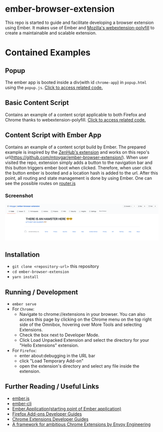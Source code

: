 # ember-browser-extension

This repo is started to guide and facilitate developing a browser extension using Ember. It makes use of Ember and [Mozilla's webextension-polyfill](https://github.com/mozilla/webextension-polyfill) to create a maintainable and scalable extension.

# Contained Examples

## Popup
The ember app is booted inside a div(with id `chrome-app`) in `popup.html` using the `popup.js`. [Click to access related code.](https://github.com/mtoygar/ember-browser-extension/tree/master/chrome/popup)
## Basic Content Script
Contains an example of a content script applicable to both Firefox and Chrome thanks to webextension-polyfill. [Click to access related code.](https://github.com/mtoygar/ember-browser-extension/blob/master/chrome/content-scripts/basic-content-script.js)
## Content Script with Ember App
Contains an example of a content script build by Ember. The prepared example is inspired by the [ZenHub's extension](https://chrome.google.com/webstore/detail/zenhub-for-github/ogcgkffhplmphkaahpmffcafajaocjbd) and works on this repo's url(https://github.com/mtoygar/ember-browser-extension/). When user visited the repo, extension simply adds a button to the navigation bar and this button triggers ember boot when clicked. Therefore, when user click the button ember is booted and a location hash is added to the url. After this point, all routing and state management is done by using Ember. One can see the possible routes on [router.js](https://github.com/mtoygar/ember-browser-extension/blob/master/app/router.js)

### Screenshot

<img src="https://raw.githubusercontent.com/mtoygar/ember-browser-extension/master/docs/screenshots/nav-bar-and-container.png" alt="content script backed by Ember App" />

## Installation

* `git clone <repository-url>` this repository
* `cd ember-browser-extension`
* `yarn install`

## Running / Development

* `ember serve`
* For `Chrome`:
  * Navigate to chrome://extensions in your browser. You can also access this page by clicking on the Chrome menu on the top right side of the Omnibox, hovering over More Tools and selecting Extensions.
  * Check the box next to Developer Mode.
  * Click Load Unpacked Extension and select the directory for your "Hello Extensions" extension.
* For `Firefox`:
  * enter about:debugging in the URL bar
  * click "Load Temporary Add-on"
  * open the extension's directory and select any file inside the extension.

## Further Reading / Useful Links

* [ember.js](https://emberjs.com/)
* [ember-cli](https://ember-cli.com/)
* [Ember.Application(starting point of Ember application)](https://api.emberjs.com/ember/3.3/classes/Application)
* [Firefox Add-ons Developer Guides](https://developer.mozilla.org/en-US/docs/Mozilla/Add-ons/WebExtensions)
* [Chrome Extensions Developer Guides](https://developer.chrome.com/extensions)
* [A framework for ambitious Chrome Extensions by Envoy Engineering](https://envoy.engineering/a-framework-for-ambitious-chrome-extensions-b08d1f4b944d)


